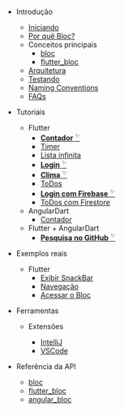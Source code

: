 - Introdução

  - [Iniciando](pt-br/gettingstarted.md)
  - [Por quê Bloc?](pt-br/whybloc.md)
  - Conceitos principais
    - [bloc](pt-br/coreconcepts.md)
    - [flutter_bloc](pt-br/flutterbloccoreconcepts.md)
  - [Arquitetura](pt-br/architecture.md)
  - [Testando](pt-br/testing.md)
  - [Naming Conventions](pt-br/blocnamingconventions.md)
  - [FAQs](pt-br/faqs.md)

- Tutoriais

  - Flutter
    - [**Contador** <sup>✨</sup>](pt-br/fluttercountertutorial.md)
    - [Timer](pt-br/fluttertimertutorial.md)
    - [Lista infinita](pt-br/flutterinfinitelisttutorial.md)
    - [**Login** <sup>✨</sup>](pt-br/flutterlogintutorial.md)
    - [**Clima** <sup>✨</sup>](pt-br/flutterweathertutorial.md)
    - [ToDos](pt-br/fluttertodostutorial.md)
    - [**Login com Firebase** <sup>✨</sup>](pt-br/flutterfirebaselogintutorial.md)
    - [ToDos com Firestore](pt-br/flutterfirestoretodostutorial.md)
  - AngularDart
    - [Contador](pt-br/angularcountertutorial.md)
  - Flutter + AngularDart
    - [**Pesquisa no GitHub** <sup>✨</sup>](pt-br/flutterangulargithubsearch.md)

- Exemplos reais

  - Flutter
    - [Exibir SnackBar](pt-br/recipesfluttershowsnackbar.md)
    - [Navegação](pt-br/recipesflutternavigation.md)
    - [Acessar o Bloc](pt-br/recipesflutterblocaccess.md)

- Ferramentas

  - Extensões

    - [IntelliJ](pt-br/blocintellijextension.md)
    - [VSCode](pt-br/blocvscodeextension.md)

- Referência da API
  - [bloc](https://pub.dev/documentation/true_bloc/latest/true_bloc/true_bloc-library.html)
  - [flutter_bloc](https://pub.dev/documentation/flutter_bloc/latest/flutter_bloc/flutter_bloc-library.html)
  - [angular_bloc](https://pub.dev/documentation/angular_bloc/latest/angular_dart/angular_dart-library.html)
